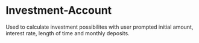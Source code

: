 # Investment-Account
Used to calculate investment possibilites with user prompted initial amount, interest rate, length of time and monthly deposits.

